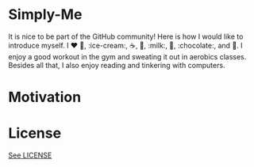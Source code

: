 # Simply-Me

It is nice to be part of the GitHub community!
Here is how I would like to introduce myself. 
I :heart: :egg:, :ice-cream:, :coffee:, :tea:, :milk:, :cake:, :chocolate:, and :cheese:.
I enjoy a good workout in the gym and sweating it out in aerobics classes.
Besides all that, I also enjoy reading and tinkering with computers.

# Motivation

# License

[See LICENSE](https://github.com/CookiesNCream/Simply-Me/blob/master/LICENSE.md)
